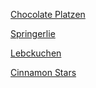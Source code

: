 [Chocolate Platzen](chocolate_platzen.md)

[Springerlie](springerlie.md)

[Lebckuchen](lebckuchen.md)

[Cinnamon Stars](cinnamon_stars.md)

